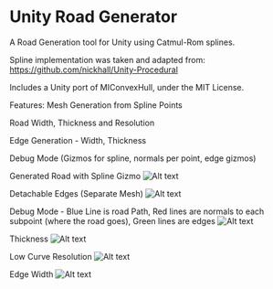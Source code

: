 # Unity Road Generator

A Road Generation tool for Unity using Catmul-Rom splines.

Spline implementation was taken and adapted from: https://github.com/nickhall/Unity-Procedural

Includes a Unity port of MIConvexHull, under the MIT License.

Features: 
  Mesh Generation from Spline Points
  
  Road Width, Thickness and Resolution
  
  Edge Generation - Width, Thickness
  
  Debug Mode (Gizmos for spline, normals per point, edge gizmos)
  
  Generated Road with Spline Gizmo
  ![Alt text](https://image.prntscr.com/image/emmQqxtZRFuMPOUvnSutcA.png "Generated Road with Spline Gizmo")
  
  Detachable Edges (Separate Mesh)
  ![Alt text](https://image.prntscr.com/image/UUPNTdGrT5iRkhkpREV9Ww.png "Detachable Edges")
  
  Debug Mode - Blue Line is road Path, Red lines are normals to each subpoint (where the road goes), Green lines are edges
  ![Alt text](https://image.prntscr.com/image/zG6sf65ERf_rZODSvssItA.png "Debug Mode")
  
  
  Thickness
  ![Alt text](https://image.prntscr.com/image/cIYaO1SJRgO8LTZDOoc4ew.png "Thickness")
  
  Low Curve Resolution
  ![Alt text](https://image.prntscr.com/image/DZRSgZU8SWur_kdz6byeBg.png "Resolution")
    
  Edge Width 
    ![Alt text](https://image.prntscr.com/image/6NPxRW2RRZq7F9njJZOckw.png "Edge Width")

